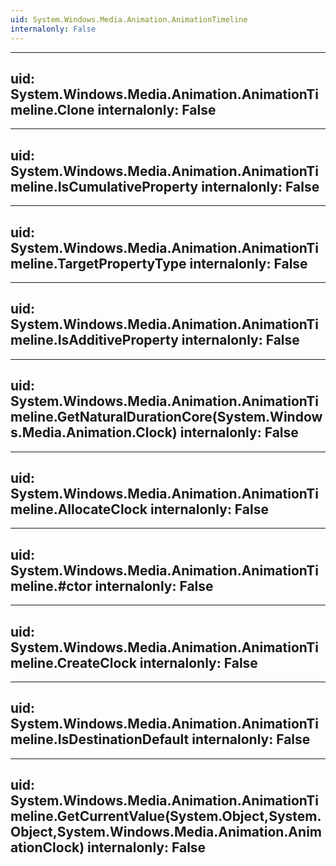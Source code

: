 ```yaml
---
uid: System.Windows.Media.Animation.AnimationTimeline
internalonly: False
---
```


---
uid: System.Windows.Media.Animation.AnimationTimeline.Clone
internalonly: False
---

---
uid: System.Windows.Media.Animation.AnimationTimeline.IsCumulativeProperty
internalonly: False
---

---
uid: System.Windows.Media.Animation.AnimationTimeline.TargetPropertyType
internalonly: False
---

---
uid: System.Windows.Media.Animation.AnimationTimeline.IsAdditiveProperty
internalonly: False
---

---
uid: System.Windows.Media.Animation.AnimationTimeline.GetNaturalDurationCore(System.Windows.Media.Animation.Clock)
internalonly: False
---

---
uid: System.Windows.Media.Animation.AnimationTimeline.AllocateClock
internalonly: False
---

---
uid: System.Windows.Media.Animation.AnimationTimeline.#ctor
internalonly: False
---

---
uid: System.Windows.Media.Animation.AnimationTimeline.CreateClock
internalonly: False
---

---
uid: System.Windows.Media.Animation.AnimationTimeline.IsDestinationDefault
internalonly: False
---

---
uid: System.Windows.Media.Animation.AnimationTimeline.GetCurrentValue(System.Object,System.Object,System.Windows.Media.Animation.AnimationClock)
internalonly: False
---

